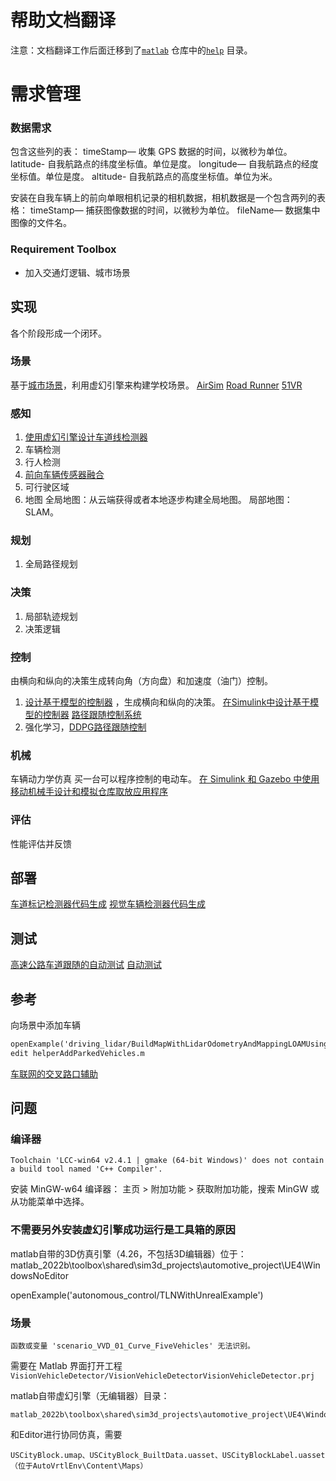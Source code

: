 
# 帮助文档翻译


注意：文档翻译工作后面迁移到了[`matlab`](https://github.com/OpenHUTB/matlab) 仓库中的[`help`](https://github.com/OpenHUTB/matlab/tree/master/help) 目录。


# 需求管理

### 数据需求
包含这些列的表：
timeStamp— 收集 GPS 数据的时间，以微秒为单位。
latitude- 自我航路点的纬度坐标值。单位是度。
longitude— 自我航路点的经度坐标值。单位是度。
altitude- 自我航路点的高度坐标值。单位为米。

安装在自我车辆上的前向单眼相机记录的相机数据，相机数据是一个包含两列的表格：
timeStamp— 捕获图像数据的时间，以微秒为单位。
fileName— 数据集中图像的文件名。

### Requirement Toolbox

* 加入交通灯逻辑、城市场景




## 实现
各个阶段形成一个闭环。



### 场景
基于[城市场景](demo/TLNWithUnrealExample)，利用虚幻引擎来构建学校场景。
[AirSim](https://github.com/microsoft/AirSim) 
[Road Runner](https://zhuanlan.zhihu.com/p/165376866) 
[51VR](https://www.51aes.com/) 

### 感知
1. [使用虚幻引擎设计车道线检测器](https://ww2.mathworks.cn/help/driving/ug/design-of-lane-marker-detector-in-3d-simulation-environment.html) 
2. 车辆检测
3. 行人检测
4. [前向车辆传感器融合](https://ww2.mathworks.cn/help/driving/ug/forward-vehicle-sensor-fusion.html) 
5. 可行驶区域
6. 地图
全局地图：从云端获得或者本地逐步构建全局地图。
局部地图：SLAM。

### 规划
1. 全局路径规划

### 决策
1. 局部轨迹规划
2. 决策逻辑

### 控制
由横向和纵向的决策生成转向角（方向盘）和加速度（油门）控制。
1. [设计基于模型的控制器](https://ww2.mathworks.cn/help/mpc/ref/mpcdesigner-app.html) ，生成横向和纵向的决策。
[在Simulink中设计基于模型的控制器](https://ww2.mathworks.cn/help/mpc/gs/designing-a-model-predictive-controller-for-a-simulink-plant.html) 
[路径跟随控制系统](https://ww2.mathworks.cn/help/mpc/ref/pathfollowingcontrolsystem.html) 
2. 强化学习，[DDPG路径跟随控制](https://ww2.mathworks.cn/help/deeplearning/ug/train-ddpg-agent-for-path-following-control.html) 


### 机械
车辆动力学仿真
买一台可以程序控制的电动车。
[在 Simulink 和 Gazebo 中使用移动机械手设计和模拟仓库取放应用程序](demo/DesignAndSimulateAMobileManipulatorExample/DesignAndSimulateAMobileManipulatorExample.mlx)

### 评估
性能评估并反馈


## 部署
[车道标记检测器代码生成](https://ww2.mathworks.cn/help/driving/ug/generate-code-for-lane-marker-detector.html) 
[视觉车辆检测器代码生成](https://ww2.mathworks.cn/help/driving/ug/generate-code-for-vision-vehicle-detector.html) 


## 测试
[高速公路车道跟随的自动测试](https://ww2.mathworks.cn/help/driving/ug/automate-testing-for-highway-lane-following.html) 
[自动测试](demo\AutomateTestingForHighwayLaneFollowingExample\AutomateTestingForHighwayLaneFollowingExample.m)


## 参考
向场景中添加车辆
```markdown
openExample('driving_lidar/BuildMapWithLidarOdometryAndMappingLOAMUsingUnrealEngineExample')
edit helperAddParkedVehicles.m
```

[车联网的交叉路口辅助](https://ww2.mathworks.cn/help/driving/ug/intersection-movement-assist-using-v2v.html) 



## 问题
### 编译器
```
Toolchain 'LCC-win64 v2.4.1 | gmake (64-bit Windows)' does not contain a build tool named 'C++ Compiler'.
```
安装 MinGW-w64 编译器：
主页 > 附加功能 > 获取附加功能，搜索 MinGW 或从功能菜单中选择。

### 不需要另外安装虚幻引擎成功运行是工具箱的原因
matlab自带的3D仿真引擎（4.26，不包括3D编辑器）位于：
matlab_2022b\toolbox\shared\sim3d_projects\automotive_project\UE4\WindowsNoEditor

openExample('autonomous_control/TLNWithUnrealExample')


### 场景
```
函数或变量 'scenario_VVD_01_Curve_FiveVehicles' 无法识别。
```
需要在 Matlab 界面打开工程 `VisionVehicleDetector/VisionVehicleDetectorVisionVehicleDetector.prj`

matlab自带虚幻引擎（无编辑器）目录：
```commandline
matlab_2022b\toolbox\shared\sim3d_projects\automotive_project\UE4\WindowsNoEditor\VehicleSimulation.exe
```


和Editor进行协同仿真，需要 
```commandline
USCityBlock.umap、USCityBlock_BuiltData.uasset、USCityBlockLabel.uasset（位于AutoVrtlEnv\Content\Maps）
```




